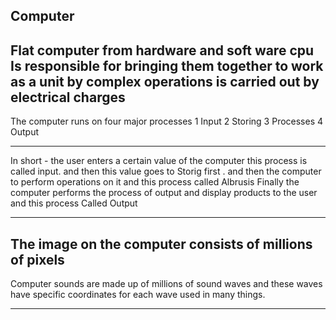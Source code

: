 Computer
--------
Flat computer from hardware and soft ware
cpu Is responsible for bringing them together to work as a unit by complex operations is carried out by electrical charges
----------
The computer runs on four major processes
1 Input
2 Storing
3 Processes
4 Output


-------
In short - the user enters a certain value of the computer this process is called input.
 and then this value goes to Storig first .
 and then the computer to perform operations on it and this process called Albrusis 
 Finally the computer performs the process of output and display products to the user and this process Called Output


-----------
The image on the computer consists of millions of pixels
-------
Computer sounds are made up of millions of sound waves and these waves have specific coordinates
 for each wave used in many things.
 
------------

